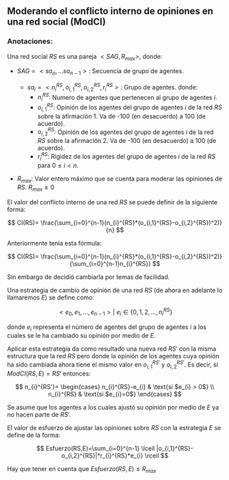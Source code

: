 
## Moderando el conflicto interno de opiniones en una red social (ModCI)

### Anotaciones:

Una red social $RS$ es una pareja $< SAG, R_{max} >$, donde:

- $SAG = <sa_o,...sa_{n-1}>:$ Secuencia de grupo de agentes.

	- $sa_i = <n_i^{RS},o_{i,1}^{RS},o_{i,2}^{RS},r_i^{RS}>:$ Grupo de agentes. donde:
		- $n_i^{RS}:$ Numero de agentes que pertenecen al grupo de agentes $i$.
		- $o_{i,1}^{RS}:$ Opinión de los agentes del grupo de agentes $i$ de la red $RS$ sobre la afirmación 1. Va de -100 (en desacuerdo) a 100 (de acuerdo).
		- $o_{i,2}^{RS}:$ Opinión de los agentes del grupo de agentes $i$ de la red $RS$ sobre la afirmación 2. Va de -100 (en desacuerdo) a 100 (de acuerdo).
		- $r_i^{RS}:$ Rigidez de los agentes del grupo de agentes $i$ de la red $RS$ para $0\leq i<n$.

- $R_{max}:$ Valor entero máximo que se cuenta para moderar las opiniones de $RS$. $R_{max} \geq 0$ 


El  valor del conflicto interno de una red $RS$ se puede definir de la siguiente forma:

$$
CI(RS)= \frac{\sum_{i=0}^{n-1}(n_{i}^{RS}*(o_{i,1}^{RS}-o_{i,2}^{RS})^2)}{n}
$$


Anteriormente tenía esta fórmula:

$$
CI(RS)= \frac{\sum_{i=0}^{n-1}(n_{i}^{RS}*(o_{i,1}^{RS}-o_{i,2}^{RS})^2)}{\sum_{i=0}^{n-1}n_{i}^{RS}}
$$

Sin embargo de decidió cambiarla por temas de facilidad.

Una estrategia de cambio de opinión de una red $RS$ (de ahora en adelante lo llamaremos $E$) se define como: 

$$
< e_{0},e_{1},\dots,e_{n-1} > | \text{ } e_{i} \in \{ 0,1,2,\dots,n_{i}^{RS} \}
$$

donde $e_{i}$ representa el número de agentes del grupo de agentes $i$ a los cuales se le ha cambiado su opinión por medio de $E$.

Aplicar esta estrategia da como resultado una nueva red $RS'$ con la misma estructura que la red $RS$ pero donde la opinión de los agentes cuya opinión ha sido cambiada ahora tiene el mismo valor en $o_{i,1}^{RS'}$ y $o_{i,2}^{RS'}$. Es decir, si $ModCI(RS,E)=RS'$ entonces:

$$
  n_{i}^{RS'}= 
  \begin{cases}
    n_{i}^{RS}-e_{i} & \text{si $e_{i} > 0$} \\
    n_{i}^{RS} & \text{si $e_{i}=0$}
  \end{cases}
$$

Se asume que los agentes a los cuales ajustó su opinión por medio de $E$ ya no hacen parte de $RS'$.

El valor de esfuerzo de ajustar las opiniones sobre $RS$ con la estrategia $E$ se define de la forma:

$$
Esfuerzo(RS,E)=\sum_{i=0}^{n-1} \lceil |o_{i,1}^{RS}-o_{i,2}^{RS}|*r_{i}^{RS}*e_{i} \rceil 
$$

Hay que tener en cuenta que $Esfuerzo(RS,E)\leq R_{max}$ 
